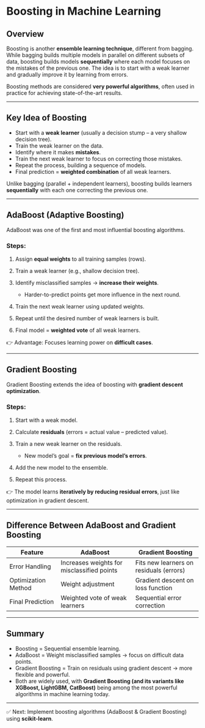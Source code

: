 # Boosting in Machine Learning

## Overview

Boosting is another **ensemble learning technique**, different from bagging. While bagging builds multiple models in parallel on different subsets of data, boosting builds models **sequentially** where each model focuses on the mistakes of the previous one. The idea is to start with a weak learner and gradually improve it by learning from errors.

Boosting methods are considered **very powerful algorithms**, often used in practice for achieving state-of-the-art results.

---

## Key Idea of Boosting

* Start with a **weak learner** (usually a decision stump – a very shallow decision tree).
* Train the weak learner on the data.
* Identify where it makes **mistakes**.
* Train the next weak learner to focus on correcting those mistakes.
* Repeat the process, building a sequence of models.
* Final prediction = **weighted combination** of all weak learners.

Unlike bagging (parallel + independent learners), boosting builds learners **sequentially** with each one correcting the previous one.

---

## AdaBoost (Adaptive Boosting)

AdaBoost was one of the first and most influential boosting algorithms.

### Steps:

1. Assign **equal weights** to all training samples (rows).
2. Train a weak learner (e.g., shallow decision tree).
3. Identify misclassified samples → **increase their weights**.

   * Harder-to-predict points get more influence in the next round.
4. Train the next weak learner using updated weights.
5. Repeat until the desired number of weak learners is built.
6. Final model = **weighted vote** of all weak learners.

👉 Advantage: Focuses learning power on **difficult cases**.

---

## Gradient Boosting

Gradient Boosting extends the idea of boosting with **gradient descent optimization**.

### Steps:

1. Start with a weak model.
2. Calculate **residuals** (errors = actual value – predicted value).
3. Train a new weak learner on the residuals.

   * New model’s goal = **fix previous model’s errors**.
4. Add the new model to the ensemble.
5. Repeat this process.

👉 The model learns **iteratively by reducing residual errors**, just like optimization in gradient descent.

---

## Difference Between AdaBoost and Gradient Boosting

| Feature             | AdaBoost                                   | Gradient Boosting                       |
| ------------------- | ------------------------------------------ | --------------------------------------- |
| Error Handling      | Increases weights for misclassified points | Fits new learners on residuals (errors) |
| Optimization Method | Weight adjustment                          | Gradient descent on loss function       |
| Final Prediction    | Weighted vote of weak learners             | Sequential error correction             |

---

## Summary

* Boosting = Sequential ensemble learning.
* AdaBoost = Weight misclassified samples → focus on difficult data points.
* Gradient Boosting = Train on residuals using gradient descent → more flexible and powerful.
* Both are widely used, with **Gradient Boosting (and its variants like XGBoost, LightGBM, CatBoost)** being among the most powerful algorithms in machine learning today.

---

✅ Next: Implement boosting algorithms (AdaBoost & Gradient Boosting) using **scikit-learn**.
